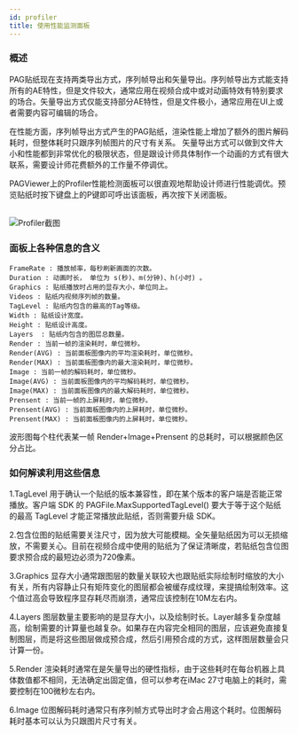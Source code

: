 ```yaml
---
id: profiler
title: 使用性能监测面板
---
```


### 概述

PAG贴纸现在支持两类导出方式，序列帧导出和矢量导出。序列帧导出方式能支持所有的AE特性，但是文件较大，通常应用在视频合成中或对动画特效有特别要求的场合。矢量导出方式仅能支持部分AE特性，但是文件极小，通常应用在UI上或者需要内容可编辑的场合。<br/>

在性能方面，序列帧导出方式产生的PAG贴纸，渲染性能上增加了额外的图片解码耗时，但整体耗时只跟序列帧图片的尺寸有关系。 矢量导出方式可以做到文件大小和性能都到非常优化的极限状态，但是跟设计师具体制作一个动画的方式有很大联系，需要设计师花费额外的工作量不停调优。<br/>

PAGViewer上的Profiler性能检测面板可以很直观地帮助设计师进行性能调优。预览贴纸时按下键盘上的P键即可呼出该面板，再次按下关闭面板。<br/><br/>

![Profiler截图](/img/docs/profiler.jpg)
<br/>


### 面板上各种信息的含义

	FrameRate : 播放帧率，每秒刷新画面的次数。
	Duration : 动画时长， 单位为 s(秒)、m(分钟)、h(小时) 。
	Graphics : 贴纸播放时占用的显存大小，单位同上。
    Videos : 贴纸内视频序列帧的数量。
	TagLevel : 贴纸内包含的最高的Tag等级。
	Width : 贴纸设计宽度。
	Height : 贴纸设计高度。
	Layers  : 贴纸内包含的图层总数量。
	Render : 当前一帧的渲染耗时，单位微秒。
    Render(AVG) : 当前面板图像内的平均渲染耗时，单位微秒。
    Render(MAX) : 当前面板图像内的最大渲染耗时，单位微秒。
	Image : 当前一帧的解码耗时，单位微秒。
    Image(AVG) : 当前面板图像内的平均解码耗时，单位微秒。
    Image(MAX) : 当前面板图像内的最大解码耗时，单位微秒。
	Prensent : 当前一帧的上屏耗时，单位微秒。
    Prensent(AVG) : 当前面板图像内的上屏耗时，单位微秒。
    Prensent(MAX) : 当前面板图像内的上屏耗时，单位微秒。
    
波形图每个柱代表某一帧 Render+Image+Prensent 的总耗时，可以根据颜色区分占比。

### 如何解读利用这些信息

1.TagLevel 用于确认一个贴纸的版本兼容性，即在某个版本的客户端是否能正常播放。客户端 SDK 的 PAGFile.MaxSupportedTagLevel() 要大于等于这个贴纸的最高 TagLevel 才能正常播放此贴纸，否则需要升级 SDK。<br/>

2.包含位图的贴纸需要关注尺寸，因为放大可能模糊。全矢量贴纸因为可以无损缩放，不需要关心。目前在视频合成中使用的贴纸为了保证清晰度，若贴纸包含位图要求预合成的最短边必须为720像素。<br/>

3.Graphics 显存大小通常跟图层的数量关联较大也跟贴纸实际绘制时缩放的大小有关，所有内容静止只有矩阵变化的图层都会被缓存成纹理，来提搞绘制效率。这个值过高会导致程序显存耗尽而崩溃，通常应该控制在10M左右内。<br/>

4.Layers 图层数量主要影响的是显存大小，以及绘制时长。Layer越多复杂度越高，绘制需要的计算量也越复杂。如果存在内容完全相同的图层，应该避免直接复制图层，而是将这些图层做成预合成，然后引用预合成的方式，这样图层数量会只计算一份。

5.Render 渲染耗时通常在是矢量导出的硬性指标，由于这些耗时在每台机器上具体数值都不相同，无法确定出固定值，但可以参考在iMac 27寸电脑上的耗时，需要控制在100微秒左右内。

6.Image 位图解码耗时通常只有序列帧方式导出时才会占用这个耗时。位图解码耗时基本可以认为只跟图片尺寸有关。
